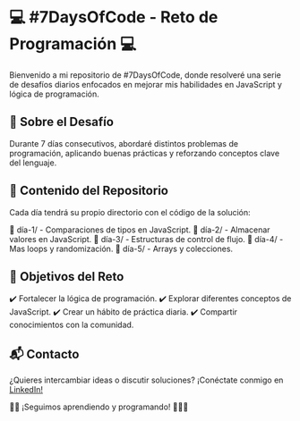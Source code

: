 # 💻 #7DaysOfCode - Reto de Programación 💻

Bienvenido a mi repositorio de #7DaysOfCode, donde resolveré una serie de desafíos diarios enfocados en mejorar mis habilidades en JavaScript y lógica de programación.

## 📌 Sobre el Desafío

Durante 7 días consecutivos, abordaré distintos problemas de programación, aplicando buenas prácticas y reforzando conceptos clave del lenguaje.

## 📂 Contenido del Repositorio

Cada día tendrá su propio directorio con el código de la solución:

📜 día-1/ - Comparaciones de tipos en JavaScript.
📜 día-2/ - Almacenar valores en JavaScript.
📜 día-3/ - Estructuras de control de flujo.
📜 día-4/ - Mas loops y randomización.
📜 día-5/ - Arrays y colecciones.

## 🎯 Objetivos del Reto

✔️ Fortalecer la lógica de programación.
✔️ Explorar diferentes conceptos de JavaScript.
✔️ Crear un hábito de práctica diaria.
✔️ Compartir conocimientos con la comunidad.

## 📬 Contacto

¿Quieres intercambiar ideas o discutir soluciones? ¡Conéctate conmigo en [LinkedIn!](https://www.linkedin.com/in/samaelamaral/)


👨‍💻 ¡Seguimos aprendiendo y programando! 👨‍💻🚀

